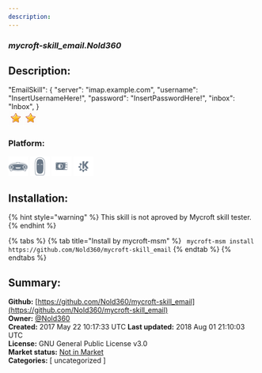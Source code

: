 ```yaml
---
description: 
---
```


### _mycroft-skill_email.Nold360_  
## Description:  
"EmailSkill": {
"server": "imap.example.com",
"username": "InsertUsernameHere!",
"password": "InsertPasswordHere!",
"inbox": "Inbox",
}  
![](../.gitbook/assets/star.png)![](../.gitbook/assets/star.png)  
  
### Platform:  
 ![Mark I](../.gitbook/assets/mark-1-icon.png)  ![Mark II](../.gitbook/assets/mark-2-icon.png)  ![Picroft](../.gitbook/assets/picroft-icon.png)  ![plasmoid](../.gitbook/assets/kde.png)   
## Installation:  
{% hint style="warning" %}
This skill is not aproved by Mycroft skill tester.
{% endhint %}
    
{% tabs %}
{% tab title="Install by mycroft-msm" %}
``` mycroft-msm install https://github.com/Nold360/mycroft-skill_email```
{% endtab %}
  {% endtabs %}
    
## Summary:  
**Github:** [https://github.com/Nold360/mycroft-skill_email](https://github.com/Nold360/mycroft-skill_email)  
**Owner:** [@Nold360](https://github.com/Nold360)  
**Created:** 2017 May 22 10:17:33 UTC  **Last updated:** 2018 Aug 01 21:10:03 UTC  
**License:** GNU General Public License v3.0  
**Market status:** [Not in Market](https://market.mycroft.ai/skill/)  
**Categories:** [ uncategorized ]   
